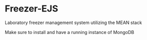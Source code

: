 # Freezer-EJS


Laboratory freezer management system utilizing the MEAN stack

Make sure to install and have a running instance of MongoDB


